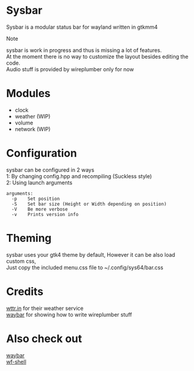 # Sysbar
Sysbar is a modular status bar for wayland written in gtkmm4<br>

> [!NOTE]
> sysbar is work in progress and thus is missing a lot of features.<br>
> At the moment there is no way to customize the layout besides editing the code.<br>
> Audio stuff is provided by wireplumber only for now<br>

# Modules
* clock
* weather (WIP)
* volume
* network (WIP)

# Configuration
sysbar can be configured in 2 ways<br>
1: By changing config.hpp and recompiling (Suckless style)<br>
2: Using launch arguments<br>
```
arguments:
  -p	Set position
  -S	Set bar size (Height or Width depending on position)
  -V	Be more verbose
  -v	Prints version info
```

# Theming
sysbar uses your gtk4 theme by default, However it can be also load custom css,<br>
Just copy the included menu.css file to ~/.config/sys64/bar.css<br>

# Credits
[wttr.in](https://github.com/chubin/wttr.in) for their weather service<br>
[waybar](https://github.com/Alexays/Waybar) for showing how to write wireplumber stuff<br>

# Also check out
[waybar](https://github.com/Alexays/Waybar)<br>
[wf-shell](https://github.com/WayfireWM/wf-shell)<br>
